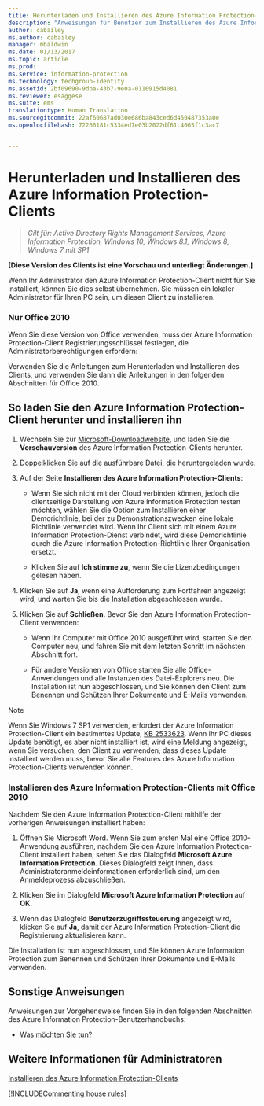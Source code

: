 ```yaml
---
title: Herunterladen und Installieren des Azure Information Protection-Clients | Azure Information Protection
description: "Anweisungen für Benutzer zum Installieren des Azure Information Protection-Clients für Windows, damit Sie Ihre Dokumente und E-Mails klassifizieren und schützen können."
author: cabailey
ms.author: cabailey
manager: mbaldwin
ms.date: 01/13/2017
ms.topic: article
ms.prod: 
ms.service: information-protection
ms.technology: techgroup-identity
ms.assetid: 2bf09690-9dba-43b7-9e0a-0110915d4081
ms.reviewer: esaggese
ms.suite: ems
translationtype: Human Translation
ms.sourcegitcommit: 22af60687ad030e686ba843ced6d450487353a0e
ms.openlocfilehash: 72266181c5334ed7e03b2022df61c4065f1c3ac7


---
```


# <a name="download-and-install-the-azure-information-protection-client"></a>Herunterladen und Installieren des Azure Information Protection-Clients

>*Gilt für: Active Directory Rights Management Services, Azure Information Protection, Windows 10, Windows 8.1, Windows 8, Windows 7 mit SP1*

**[Diese Version des Clients ist eine Vorschau und unterliegt Änderungen.]**

Wenn Ihr Administrator den Azure Information Protection-Client nicht für Sie installiert, können Sie dies selbst übernehmen. Sie müssen ein lokaler Administrator für Ihren PC sein, um diesen Client zu installieren. 

### <a name="office-2010-only"></a>Nur Office 2010

Wenn Sie diese Version von Office verwenden, muss der Azure Information Protection-Client Registrierungsschlüssel festlegen, die Administratorberechtigungen erfordern: 

Verwenden Sie die Anleitungen zum Herunterladen und Installieren des Clients, und verwenden Sie dann die Anleitungen in den folgenden Abschnitten für Office 2010.

## <a name="to-download-and-install-the-azure-information-protection-client"></a>So laden Sie den Azure Information Protection-Client herunter und installieren ihn

1.  Wechseln Sie zur [Microsoft-Downloadwebsite](https://www.microsoft.com/en-us/download/details.aspx?id=53018), und laden Sie die **Vorschauversion** des Azure Information Protection-Clients herunter.

2. Doppelklicken Sie auf die ausführbare Datei, die heruntergeladen wurde. 

3. Auf der Seite **Installieren des Azure Information Protection-Clients**: 
    
    - Wenn Sie sich nicht mit der Cloud verbinden können, jedoch die clientseitige Darstellung von Azure Information Protection testen möchten, wählen Sie die Option zum Installieren einer Demorichtlinie, bei der zu Demonstrationszwecken eine lokale Richtlinie verwendet wird. Wenn Ihr Client sich mit einem Azure Information Protection-Dienst verbindet, wird diese Demorichtlinie durch die Azure Information Protection-Richtlinie Ihrer Organisation ersetzt.
    
    - Klicken Sie auf **Ich stimme zu**, wenn Sie die Lizenzbedingungen gelesen haben.

4. Klicken Sie auf **Ja**, wenn eine Aufforderung zum Fortfahren angezeigt wird, und warten Sie bis die Installation abgeschlossen wurde.

3. Klicken Sie auf **Schließen**. Bevor Sie den Azure Information Protection-Client verwenden:

    - Wenn Ihr Computer mit Office 2010 ausgeführt wird, starten Sie den Computer neu, und fahren Sie mit dem letzten Schritt im nächsten Abschnitt fort.
    
    - Für andere Versionen von Office starten Sie alle Office-Anwendungen und alle Instanzen des Datei-Explorers neu. Die Installation ist nun abgeschlossen, und Sie können den Client zum Benennen und Schützen Ihrer Dokumente und E-Mails verwenden.

> [!NOTE]
> Wenn Sie Windows 7 SP1 verwenden, erfordert der Azure Information Protection-Client ein bestimmtes Update, [KB 2533623](https://support.microsoft.com/en-us/kb/2533623). Wenn Ihr PC dieses Update benötigt, es aber nicht installiert ist, wird eine Meldung angezeigt, wenn Sie versuchen, den Client zu verwenden, dass dieses Update installiert werden muss, bevor Sie alle Features des Azure Information Protection-Clients verwenden können.

### <a name="installing-the-azure-information-protection-client-with-office-2010"></a>Installieren des Azure Information Protection-Clients mit Office 2010

Nachdem Sie den Azure Information Protection-Client mithilfe der vorherigen Anweisungen installiert haben:

1. Öffnen Sie Microsoft Word. Wenn Sie zum ersten Mal eine Office 2010-Anwendung ausführen, nachdem Sie den Azure Information Protection-Client installiert haben, sehen Sie das Dialogfeld **Microsoft Azure Information Protection**. Dieses Dialogfeld zeigt Ihnen, dass Administratoranmeldeinformationen erforderlich sind, um den Anmeldeprozess abzuschließen.

2. Klicken Sie im Dialogfeld **Microsoft Azure Information Protection** auf **OK**.

2. Wenn das Dialogfeld **Benutzerzugriffssteuerung** angezeigt wird, klicken Sie auf **Ja**, damit der Azure Information Protection-Client die Registrierung aktualisieren kann.

Die Installation ist nun abgeschlossen, und Sie können Azure Information Protection zum Benennen und Schützen Ihrer Dokumente und E-Mails verwenden.

## <a name="other-instructions"></a>Sonstige Anweisungen
Anweisungen zur Vorgehensweise finden Sie in den folgenden Abschnitten des Azure Information Protection-Benutzerhandbuchs:

-   [Was möchten Sie tun?](client-user-guide.md#what-do-you-want-to-do)

## <a name="additional-information-for-administrators"></a>Weitere Informationen für Administratoren
[Installieren des Azure Information Protection-Clients](info-protect-client.md)

[!INCLUDE[Commenting house rules](../includes/houserules.md)]



<!--HONumber=Jan17_HO4-->


